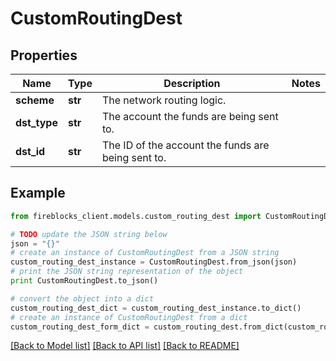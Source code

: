 # CustomRoutingDest


## Properties

Name | Type | Description | Notes
------------ | ------------- | ------------- | -------------
**scheme** | **str** | The network routing logic. | 
**dst_type** | **str** | The account the funds are being sent to. | 
**dst_id** | **str** | The ID of the account the funds are being sent to. | 

## Example

```python
from fireblocks_client.models.custom_routing_dest import CustomRoutingDest

# TODO update the JSON string below
json = "{}"
# create an instance of CustomRoutingDest from a JSON string
custom_routing_dest_instance = CustomRoutingDest.from_json(json)
# print the JSON string representation of the object
print CustomRoutingDest.to_json()

# convert the object into a dict
custom_routing_dest_dict = custom_routing_dest_instance.to_dict()
# create an instance of CustomRoutingDest from a dict
custom_routing_dest_form_dict = custom_routing_dest.from_dict(custom_routing_dest_dict)
```
[[Back to Model list]](../README.md#documentation-for-models) [[Back to API list]](../README.md#documentation-for-api-endpoints) [[Back to README]](../README.md)


